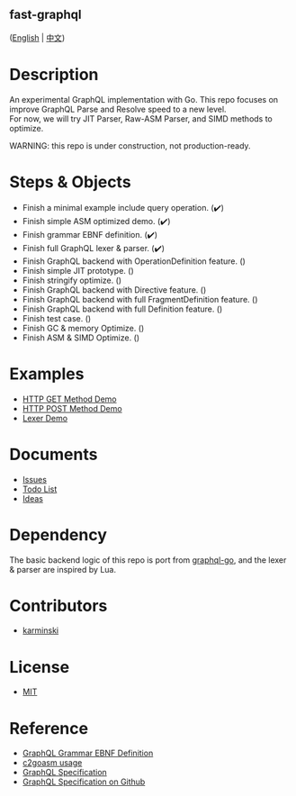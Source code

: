 fast-graphql
------------

([English](./README.md) | [中文](./README-zh-CN.md))


# Description

An experimental GraphQL implementation with Go. This repo focuses on improve GraphQL Parse and Resolve speed to a new level.  
For now, we will try JIT Parser, Raw-ASM Parser, and SIMD methods to optimize.  

WARNING: this repo is under construction, not production-ready.

# Steps & Objects

- Finish a minimal example include query operation. (✔️)
- Finish simple ASM optimized demo. (✔️)
- Finish grammar EBNF definition. (✔️)
- Finish full GraphQL lexer & parser. (✔️)
- Finish GraphQL backend with OperationDefinition feature. ()
- Finish simple JIT prototype. ()
- Finish stringify optimize. ()
- Finish GraphQL backend with Directive feature. ()
- Finish GraphQL backend with full FragmentDefinition feature. ()
- Finish GraphQL backend with full Definition feature. ()
- Finish test case. ()
- Finish GC & memory Optimize. ()
- Finish ASM & SIMD Optimize. ()

# Examples

- [HTTP GET Method Demo](./src/cmd/http-get-example/main.go)
- [HTTP POST Method Demo](./src/cmd/http-post-example/main.go)
- [Lexer Demo](./src/cmd/fast-graphql-frontend/main.go)


# Documents

- [Issues](./DOCUMENTS/issues.md)
- [Todo List](./DOCUMENTS/todo-list.md)
- [Ideas](./DOCUMENTS/ideas.md)

# Dependency

The basic backend logic of this repo is port from [graphql-go](https://github.com/graphql-go/graphql), and the lexer & parser are inspired by Lua.

# Contributors

- [karminski](https://github.com/karminski)

# License

- [MIT](./LICENSE)

# Reference

- [GraphQL Grammar EBNF Definition](https://github.com/karminski/graphql-grammar-ebnf-definition)
- [c2goasm usage](./DOCUMENTS/c2goasm-usage.md)
- [GraphQL Specification](http://spec.graphql.org/)
- [GraphQL Specification on Github](https://github.com/graphql/graphql-spec)